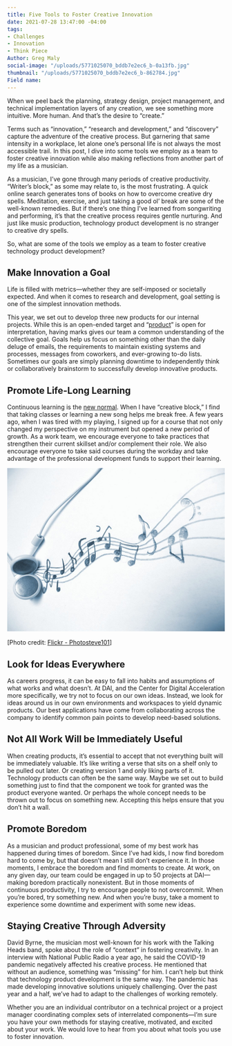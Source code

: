 ```yaml
---
title: Five Tools to Foster Creative Innovation
date: 2021-07-28 13:47:00 -04:00
tags:
- Challenges
- Innovation
- Think Piece
Author: Greg Maly
social-image: "/uploads/5771025070_bddb7e2ec6_b-0a13fb.jpg"
thumbnail: "/uploads/5771025070_bddb7e2ec6_b-862784.jpg"
Field name: 
---
```


When we peel back the planning, strategy design, project management, and technical implementation layers of any creation, we see something more intuitive. More human. And that’s the desire to “create.”

Terms such as “innovation,” “research and development,” and “discovery” capture the adventure of the creative process. But garnering that same intensity in a workplace, let alone one’s personal life is not always the most accessible trail. In this post, I dive into some tools we employ as a team to foster creative innovation while also making reflections from another part of my life as a musician.

As a musician, I’ve gone through many periods of creative productivity. “Writer’s block,” as some may relate to, is the most frustrating. A quick online search generates tons of books on how to overcome creative dry spells. Meditation, exercise, and just taking a good ol’ break are some of the well-known remedies. But if there’s one thing I’ve learned from songwriting and performing, it’s that the creative process requires gentle nurturing. And just like music production, technology product development is no stranger to creative dry spells.

So, what are some of the tools we employ as a team to foster creative technology product development?

<!--more-->

## Make Innovation a Goal

Life is filled with metrics—whether they are self-imposed or societally expected. And when it comes to research and development, goal setting is one of the simplest innovation methods.

This year, we set out to develop three new products for our internal projects. While this is an open-ended target and “[product](https://www.gartner.com/en/information-technology/glossary/product-digital-business)” is open for interpretation, having marks gives our team a common understanding of the collective goal. Goals help us focus on something other than the daily deluge of emails, the requirements to maintain existing systems and processes, messages from coworkers, and ever-growing to-do lists. Sometimes our goals are simply planning downtime to independently think or collaboratively brainstorm to successfully develop innovative products.

## Promote Life-Long Learning

Continuous learning is the [new normal](https://www.pewtrusts.org/en/trend/archive/spring-2020/lifelong-learning-will-be-the-new-normal-but-are-we-ready). When I have “creative block,” I find that taking classes or learning a new song helps me break free. A few years ago, when I was tired with my playing, I signed up for a course that not only changed my perspective on my instrument but opened a new period of growth. As a work team, we encourage everyone to take practices that strengthen their current skillset and/or complement their role. We also encourage everyone to take said courses during the workday and take advantage of the professional development funds to support their learning.

![5771025070_bddb7e2ec6_b-862784.jpg](/uploads/5771025070_bddb7e2ec6_b-862784.jpg)

\[Photo credit: [Flickr - Photosteve101](https://www.flickr.com/photos/42931449@N07)\]

<!--more-->

## Look for Ideas Everywhere

As careers progress, it can be easy to fall into habits and assumptions of what works and what doesn’t. At DAI, and the Center for Digital Acceleration more specifically, we try not to focus on our own ideas. Instead, we look for ideas around us in our own environments and workspaces to yield dynamic products. Our best applications have come from collaborating across the company to identify common pain points to develop need-based solutions.

## Not All Work Will be Immediately Useful

When creating products, it’s essential to accept that not everything built will be immediately valuable. It’s like writing a verse that sits on a shelf only to be pulled out later. Or creating version 1 and only liking parts of it. Technology products can often be the same way. Maybe we set out to build something just to find that the component we took for granted was the product everyone wanted. Or perhaps the whole concept needs to be thrown out to focus on something new. Accepting this helps ensure that you don’t hit a wall.

## Promote Boredom

As a musician and product professional, some of my best work has happened during times of boredom. Since I’ve had kids, I now find boredom hard to come by, but that doesn’t mean I still don’t experience it. In those moments, I embrace the boredom and find moments to create. At work, on any given day, our team could be engaged in up to 50 projects at DAI—making boredom practically nonexistent. But in those moments of continuous productivity, I try to encourage people to not overcommit. When you’re bored, try something new. And when you’re busy, take a moment to experience some downtime and experiment with some new ideas.

## Staying Creative Through Adversity

David Byrne, the musician most well-known for his work with the Talking Heads band, spoke about the role of “context” in fostering creativity. In an interview with National Public Radio a year ago, he said the COVID-19 pandemic negatively affected his creative process. He mentioned that without an audience, something was “missing” for him. I can’t help but think that technology product development is the same way. The pandemic has made developing innovative solutions uniquely challenging. Over the past year and a half, we’ve had to adapt to the challenges of working remotely.

Whether you are an individual contributor on a technical project or a project manager coordinating complex sets of interrelated components—I’m sure you have your own methods for staying creative, motivated, and excited about your work. We would love to hear from you about what tools you use to foster innovation.
